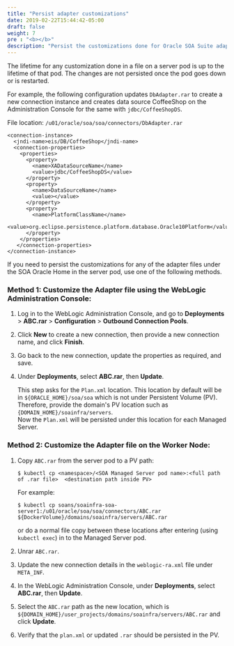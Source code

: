```yaml
---
title: "Persist adapter customizations"
date: 2019-02-22T15:44:42-05:00
draft: false
weight: 7
pre : "<b></b>"
description: "Persist the customizations done for Oracle SOA Suite adapters."
---
```


The lifetime for any customization done in a file on a server pod is up to the lifetime of that pod. The changes are not persisted once the pod goes down or is restarted.

For example, the following configuration updates `DbAdapter.rar` to create a new connection instance and creates data source CoffeeShop on the Administration Console for the same with `jdbc/CoffeeShopDS`.

File location: `/u01/oracle/soa/soa/connectors/DbAdapter.rar`
```
<connection-instance>
  <jndi-name>eis/DB/CoffeeShop</jndi-name>
  <connection-properties>
    <properties>
      <property>
        <name>XADataSourceName</name>
        <value>jdbc/CoffeeShopDS</value>
      </property>
      <property>
        <name>DataSourceName</name>
	    <value></value>
      </property>
      <property>
        <name>PlatformClassName</name>
	    <value>org.eclipse.persistence.platform.database.Oracle10Platform</value>
      </property>
    </properties>
   </connection-properties>
</connection-instance>
```
If you need to persist the customizations for any of the adapter files under the SOA Oracle Home in the server pod, use one of the following methods.

### Method 1: Customize the Adapter file using the WebLogic Administration Console:

1. Log in to the WebLogic Administration Console, and go to **Deployments** > **ABC.rar** > **Configuration** > **Outbound Connection Pools**.

1. Click **New** to create a new connection, then provide a new connection name, and click **Finish**.

1. Go back to the new connection, update the properties as required, and save.

1. Under **Deployments**, select **ABC.rar**, then **Update**.

   This step asks for the `Plan.xml` location. This location by default will be in `${ORACLE_HOME}/soa/soa` which is not under Persistent Volume (PV). Therefore, provide the domain's PV location such as `{DOMAIN_HOME}/soainfra/servers`.  
  Now the `Plan.xml` will be persisted under this location for each Managed Server.

### Method 2: Customize the Adapter file on the Worker Node:

1. Copy `ABC.rar` from the server pod to a PV path:
   ```
   $ kubectl cp <namespace>/<SOA Managed Server pod name>:<full path of .rar file>  <destination path inside PV>
   ```
   For example:
   ```
   $ kubectl cp soans/soainfra-soa-server1:/u01/oracle/soa/soa/connectors/ABC.rar ${DockerVolume}/domains/soainfra/servers/ABC.rar
   ```
   or
   do a normal file copy between these locations after entering (using `kubectl exec`) in to the Managed Server pod.

1. Unrar `ABC.rar`.

1. Update the new connection details in the `weblogic-ra.xml` file under `META_INF`.

1. In the WebLogic Administration Console, under **Deployments**, select **ABC.rar**, then **Update**.

1. Select the `ABC.rar` path as the new location, which is `${DOMAIN_HOME}/user_projects/domains/soainfra/servers/ABC.rar` and click **Update**.

1. Verify that the `plan.xml` or updated `.rar` should be persisted in the PV.
